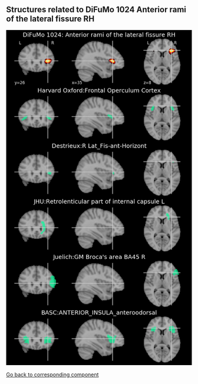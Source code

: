 


## Structures related to DiFuMo 1024 Anterior rami of the lateral fissure RH

![527](527.jpg "Structures related to DiFuMo 1024 Anterior rami of the lateral fissure RH")

[Go back to corresponding component](https://parietal-inria.github.io/DiFuMo/1024/html/527.html)